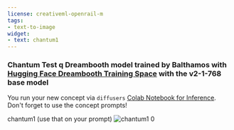 ```yaml
---
license: creativeml-openrail-m
tags:
- text-to-image
widget:
- text: chantum1
---
```

### Chantum Test q Dreambooth model trained by Balthamos with [Hugging Face Dreambooth Training Space](https://huggingface.co/spaces/multimodalart/dreambooth-training) with the v2-1-768 base model

You run your new concept via `diffusers` [Colab Notebook for Inference](https://colab.research.google.com/github/huggingface/notebooks/blob/main/diffusers/sd_dreambooth_inference.ipynb). Don't forget to use the concept prompts! 
  
  
chantum1 (use that on your prompt) 
![chantum1 0](https://huggingface.co/Balthamos/chantum-test-q/resolve/main/concept_images/chantum1_%281%29.jpg)

